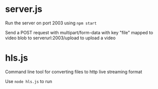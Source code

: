 # server.js

Run the server on port 2003 using `npm start`

Send a POST request with multipart/form-data with key "file" mapped to video blob to serverurl:2003/upload to upload a video

# hls.js

Command line tool for converting files to http live streaming format

Use `node hls.js` to run
